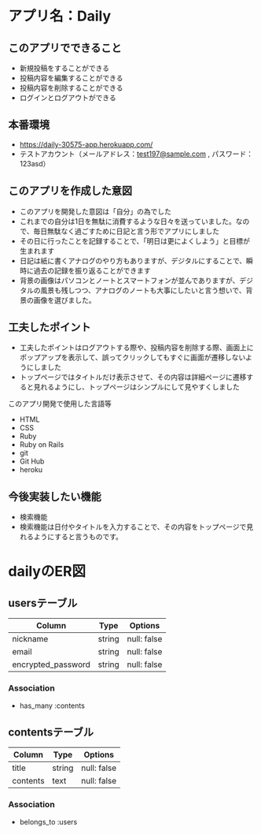 # アプリ名：Daily

## このアプリでできること
- 新規投稿をすることができる
- 投稿内容を編集することができる
- 投稿内容を削除することができる
- ログインとログアウトができる

## 本番環境
- https://daily-30575-app.herokuapp.com/
- テストアカウント（メールアドレス：test197@sample.com , パスワード：123asd）

## このアプリを作成した意図
- このアプリを開発した意図は「自分」の為でした
- これまでの自分は1日を無駄に消費するような日々を送っていました。なので、毎日無駄なく過ごすために日記と言う形でアプリにしました
- その日に行ったことを記録することで、「明日は更によくしよう」と目標が生まれます
- 日記は紙に書くアナログのやり方もありますが、デジタルにすることで、瞬時に過去の記録を振り返ることができます
- 背景の画像はパソコンとノートとスマートフォンが並んでありますが、デジタルの風景も残しつつ、アナログのノートも大事にしたいと言う想いで、背景の画像を選びました。

## 工夫したポイント
 - 工夫したポイントはログアウトする際や、投稿内容を削除する際、画面上にポップアップを表示して、誤ってクリックしてもすぐに画面が遷移しないようにしました
 - トップページではタイトルだけ表示させて、その内容は詳細ページに遷移すると見れるようにし、トップページはシンプルにして見やすくしました

 このアプリ開発で使用した言語等
 - HTML
 - CSS
 - Ruby
 - Ruby on Rails
 - git
 - Git Hub
 - heroku

 ## 今後実装したい機能
 - 検索機能
 - 検索機能は日付やタイトルを入力することで、その内容をトップページで見れるようにすると言うものです。

# dailyのER図

## usersテーブル
| Column             | Type   | Options     |
| -------------------| ------ | ----------- |
|nickname            |string  |null: false  |
|email               |string  |null: false  |
|encrypted_password  |string  |null: false  |

### Association
* has_many :contents

## contentsテーブル
| Column      | Type       | Options         |
| ----------- | -----------| --------------- |
|title        |string      |null: false      |
|contents     |text        |null: false      |

### Association
* belongs_to :users
